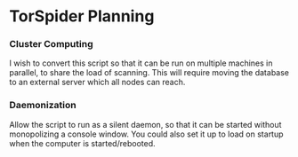 # TorSpider Planning

### Cluster Computing

I wish to convert this script so that it can be run on multiple machines in parallel, to share the load of scanning. This will require moving the database to an external server which all nodes can reach.

### Daemonization

Allow the script to run as a silent daemon, so that it can be started without monopolizing a console window. You could also set it up to load on startup when the computer is started/rebooted.
